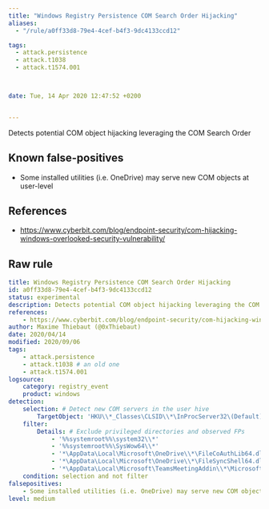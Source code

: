 ```yaml
---
title: "Windows Registry Persistence COM Search Order Hijacking"
aliases:
  - "/rule/a0ff33d8-79e4-4cef-b4f3-9dc4133ccd12"

tags:
  - attack.persistence
  - attack.t1038
  - attack.t1574.001



date: Tue, 14 Apr 2020 12:47:52 +0200


---
```


Detects potential COM object hijacking leveraging the COM Search Order

<!--more-->


## Known false-positives

* Some installed utilities (i.e. OneDrive) may serve new COM objects at user-level



## References

* https://www.cyberbit.com/blog/endpoint-security/com-hijacking-windows-overlooked-security-vulnerability/


## Raw rule
```yaml
title: Windows Registry Persistence COM Search Order Hijacking
id: a0ff33d8-79e4-4cef-b4f3-9dc4133ccd12
status: experimental
description: Detects potential COM object hijacking leveraging the COM Search Order
references:
    - https://www.cyberbit.com/blog/endpoint-security/com-hijacking-windows-overlooked-security-vulnerability/
author: Maxime Thiebaut (@0xThiebaut)
date: 2020/04/14
modified: 2020/09/06
tags:
    - attack.persistence
    - attack.t1038 # an old one
    - attack.t1574.001
logsource:
    category: registry_event
    product: windows
detection:
    selection: # Detect new COM servers in the user hive
        TargetObject: 'HKU\\*_Classes\CLSID\\*\InProcServer32\(Default)'
    filter:
        Details: # Exclude privileged directories and observed FPs
            - '%%systemroot%%\system32\\*'
            - '%%systemroot%%\SysWow64\\*'
            - '*\AppData\Local\Microsoft\OneDrive\\*\FileCoAuthLib64.dll'
            - '*\AppData\Local\Microsoft\OneDrive\\*\FileSyncShell64.dll'
            - '*\AppData\Local\Microsoft\TeamsMeetingAddin\\*\Microsoft.Teams.AddinLoader.dll'
    condition: selection and not filter
falsepositives:
    - Some installed utilities (i.e. OneDrive) may serve new COM objects at user-level
level: medium

```
